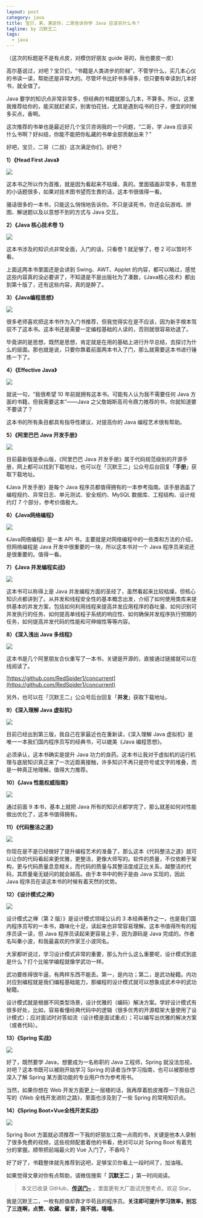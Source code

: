 ```yaml
---
layout: post
category: java
title: 宝贝，来，满足你，二哥告诉你学 Java 应该买什么书？
tagline: by 沉默王二
tags: 
  - java
---
```


（这次的标题是不是有点皮，对模仿好朋友 guide 哥的，我也要皮一皮）

<!--more-->



高尔基说过，对吧？宝贝们，“书籍是人类进步的阶梯”，不管学什么，买几本心仪的书读一读，帮助还是非常大的。尽管坏书比好书多得多，但只要有幸读到几本好书，就全值了。

Java 要学的知识点非常非常多，但经典的书籍就那么几本，不算多。所以，这里我推荐给你的，能买就赶紧买，别害怕花钱，尤其是遇到屯书的日子，便宜的时候多买点，香啊。

这次推荐的书单也是最近好几个宝贝咨询我的一个问题，“二哥，学 Java 应该买什么书啊？好纠结，你能不能把你私藏的书单全部贡献出来？”

好吧，宝贝，二哥（二叔）这次满足你们，好吧？

**1）《Head First Java》**


![](http://www.itwanger.com/assets/images/2020/06/java-book-01.png)

这本书之所以作为首推，就是因为看起来不枯燥，真的。里面插画非常多，有意思的小话题很多，如果对技术图书望而生畏的话，这本书很值得一看。

骚话很多的一本书，只能这么悄悄地告诉你。不只是读死书，你还会玩游戏、拼图、解谜题以及以意想不到的方式与 Java 交互。

**2）《Java 核心技术卷 1》**


![](http://www.itwanger.com/assets/images/2020/06/java-book-02.png)

这本书涉及的知识点非常全面，入门的话，只看卷 1 就足够了，卷 2 可以暂时不看。

上面这两本书里面还是会讲到 Swing、AWT、Applet 的内容，都可以略过，感觉这些内容真的没必要讲了，不知道是不是出版社为了凑数，《Java核心技术》都出到第十版了，还有这些内容，真的是醉了。

**3）《Java编程思想》**


![](http://www.itwanger.com/assets/images/2020/06/java-book-03.png)

很多老师喜欢把这本书作为入门书推荐，但我觉得实在是不应该，因为新手根本驾驭不了这本书。这本书还是需要一定编程基础的人读的，否则就很容易劝退了。

毕竟讲的是思想，既然是思想，肯定就是在用的基础上进行升华总结，去探讨为什么的层面。那也就是说，只要你靠着前面两本书入了门，那么就需要这本书进行锤炼一下了。

**4）《Effective Java》**


![](http://www.itwanger.com/assets/images/2020/06/java-book-04.png)

就说一句，“我很希望 10 年前就拥有这本书。可能有人认为我不需要任何 Java 方面的书籍，但我需要这本”——Java 之父詹姆斯高司令鼎力推荐的书，你就知道要不要读了？

这本书的所有条目都具有指导性建议，对提高你的 Java 编程艺术很有帮助。

**5）《阿里巴巴 Java 开发手册》**



![](http://www.itwanger.com/assets/images/2020/06/java-book-05.png)

目前最新版是泰山版，《阿里巴巴 Java 开发手册》属于代码规范级别的开源手册，网上都可以找到下载地址，也可以在「沉默王二」公众号后台回复「**手册**」获取下载地址。

《Java 开发手册》是每个 Java 程序员都值得拥有的一本参考指南。该手册涵盖了编程规约、异常日志、单元测试、安全规约、MySQL 数据库、工程结构、设计规约灯 7 个部分，参考价值极大。

**6）《Java网络编程》**


![](http://www.itwanger.com/assets/images/2020/06/java-book-06.png)

《Java网络编程》是一本 API 书，主要就是对网络编程中的一些类和方法的介绍，但网络编程是 Java 开发中很重要的一块，所以这本书对一个 Java 程序员来说还是很重要的。值得一看。

**7）《Java 并发编程实战》**


![](http://www.itwanger.com/assets/images/2020/06/java-book-07.png)

这本书可以称得上是 Java 并发编程方面的圣经了，虽然看起来比较枯燥，但核心知识点都讲到了。从并发和线程安全性的基本概念出发，介绍了如何使用类库来提供基本的并发方案，包括如何利用线程来提高并发应用程序的吞吐量、如何识别可并发执行的任务、如何提高单线程子系统的响应性、如何确保并发程序执行预期的任务，如何提高并发代码的性能和可伸缩性等等内容。

**8）《深入浅出 Java 多线程》**


![](http://www.itwanger.com/assets/images/2020/06/java-book-08.png)

这本书是几个阿里朋友合伙重写了一本书，关键是开源的，直接通过链接就可以在线阅读了。

[https://github.com/RedSpider1/concurrent](https://github.com/RedSpider1/concurrent)

另外，也可以在「沉默王二」公众号后台回复「**并发**」获取下载地址。


**9）《深入理解 Java 虚拟机》**


![](http://www.itwanger.com/assets/images/2020/06/java-book-09.png)

目前已经出到第三版，我自己在家最近也在重新读，《深入理解 Java 虚拟机》是唯一一本我们国内程序员写的经典书，可以媲美《Java 编程思想》。

必须承认，这本书确实是提升 Java 功力的良药。这本书让我对于虚拟机的运行机理与底层知识真正来了一次近距离接触，许多知识不再只是符号或文字的堆叠，而是一种真正地理解。值得大力推荐。

**10）《Java 性能权威指南》**


![](http://www.itwanger.com/assets/images/2020/06/java-book-10.png)

通过前面 9 本书，基本上就把 Java 所有的知识点都学完了，那么就差如何对性能做出优化了，这本书值得拥有。

**11）《代码整洁之道》**


![](http://www.itwanger.com/assets/images/2020/06/java-book-11.png)

你现在是不是已经做好了提升编程艺术的准备了，那么这本《代码整洁之道》就可以让你的代码看起来更优雅，更整洁，更像大师写的。软件的质量，不仅依赖于架构，更与代码质量息息相关。而代码的质量与其整洁度成正比关系，越整洁的代码，其质量毫无疑问的就会越高。由于本书中的例子是由 Java 实现的，因此 Java 程序员在读这本书的时候有着天然的优势。

**12）《设计模式之禅》**


![](http://www.itwanger.com/assets/images/2020/06/java-book-12.png)

设计模式之禅（第 2 版）》是设计模式领域公认的 3 本经典著作之一，也是我们国内程序员写的一本书，趣味化十足，读起来也非常容易理解。这本书值得所有的程序员读一读，但 Java 程序员读起来更容易上手，因为源码是 Java 完成的。作者名叫秦小波，和我最喜欢的作家王小波同名。

大家都听说过，学习设计模式非常的重要，那么为什么这么重要呢，设计模式到底是什么？打个比喻学编程就像学武功一样。

武功要练得很牛逼，有两样东西不能丢。第一，是内功；第二，是武功秘籍。内功对应到编程就是我们编程基础能力，那编程的设计模式就可以想象成武术中的武功秘籍。

设计模式就是根据不同类型场景，设计优雅的（编码）解决方案。学好设计模式有很多好处，比如，容易看懂经典代码中的逻辑（很多优秀的开源框架大量使用了设计模式）；应对面试时对答如流（设计模是面试重点）；可以编写出优雅的解决方案（或者代码）。

**13）《Spring 实战》**


![](http://www.itwanger.com/assets/images/2020/06/java-book-13.png)

好了，既然要学 Java，想要成为一名称职的 Java 工程师，Spring 就没法忽视，对吧？这本书既可以被刚开始学习 Spring 的读者当作学习指南，也可以被那些想深入了解 Spring 某方面功能的专业用户作为参考用书。

当然，如果你想在 Web 开发方面更上一层楼的话，我再厚着脸皮推荐一下我自己写的《Web 全栈开发进阶之路》，里面也涉及到了一些 Spring 的常用知识点。

**14）《Spring Boot+Vue全栈开发实战》**


![](http://www.itwanger.com/assets/images/2020/06/java-book-14.png)

Spring Boot 方面就必须推荐一下我的好朋友江南一点雨的书，关键是他本人录制了很多免费的视频，这些视频配套着他的书看，绝对可以对 Spring Boot 有着充分的掌握。顺带把前端最火的 Vue 入门了，不香吗？

好了好了，书籍整体就先推荐到这吧，足够宝贝你看上一段时间了，加油哦。

如果觉得文章对你有点帮助，请微信搜索「 **沉默王二** 」第一时间阅读。

>本文已收录 GitHub，[**传送门~**](https://github.com/qinggee/itwanger.github.io) ，里面更有大厂面试完整考点，欢迎 Star。

我是沉默王二，一枚有颜值却靠才华苟且的程序员。**关注即可提升学习效率，别忘了三连啊，点赞、收藏、留言，我不挑，嘻嘻**。